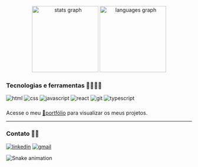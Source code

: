 <div align="center">
  <img src="https://github-readme-stats.vercel.app/api?username=devpedropipa&hide_title=false&hide_rank=false&show_icons=true&include_all_commits=true&count_private=true&disable_animations=false&theme=dracula&locale=en&hide_border=false&order=1" height="180em" alt="stats graph"  />
  <img src="https://github-readme-stats.vercel.app/api/top-langs?username=devpedropipa&locale=en&hide_title=false&layout=compact&card_width=320&langs_count=5&theme=dracula&hide_border=false&order=2" height="180em" alt="languages graph"  />
</div>

### Tecnologias e ferramentas 👨🏻‍💻🧰
<div>
  <img alt="html" src="https://img.shields.io/badge/HTML5-E34F26?style=for-the-badge&logo=html5&logoColor=white">
  <img alt="css" src="https://img.shields.io/badge/CSS3-1572B6?style=for-the-badge&logo=css3&logoColor=white">
  <img alt="javascript" src="https://img.shields.io/badge/JavaScript-F7DF1E?style=for-the-badge&logo=javascript&logoColor=black">
  <img alt="react" src="https://img.shields.io/badge/React-20232A?style=for-the-badge&logo=react&logoColor=61DAFB">
  <img alt="git" src="https://img.shields.io/badge/GIT-E44C30?style=for-the-badge&logo=git&logoColor=white">
  <img alt="typescript" src="https://img.shields.io/badge/TypeScript-007ACC?style=for-the-badge&logo=typescript&logoColor=white">
</div>

###

Acesse o meu [🔗portfólio]() para visualizar os meus projetos.

<hr>

### Contato 🤳🏻
<div>
  <a href="https://dev.to/envoy_/150-badges-for-github-pnk#social"><img alt="linkedin" src="https://img.shields.io/badge/LinkedIn-0077B5?style=for-the-badge&logo=linkedin&logoColor=white"></a>
  <a href="https://dev.to/envoy_/150-badges-for-github-pnk#social"><img alt="gmail" src="https://img.shields.io/badge/Gmail-D14836?style=for-the-badge&logo=gmail&logoColor=white"></a>
</div>

![Snake animation](https://github.com/devpedropipa)
